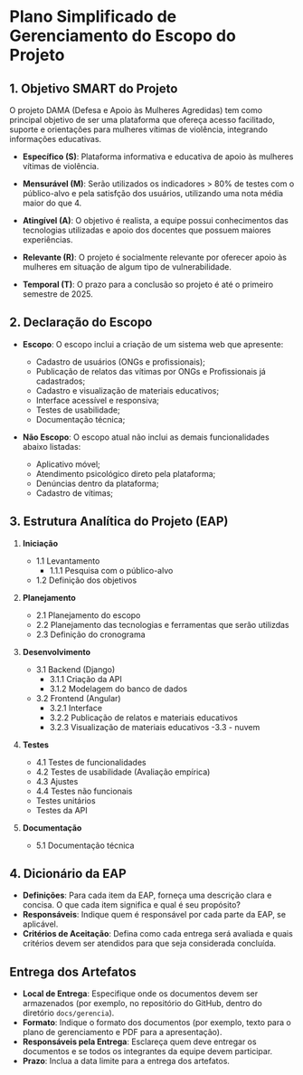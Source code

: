 # Plano Simplificado de Gerenciamento do Escopo do Projeto

## 1. Objetivo SMART do Projeto

O projeto DAMA (Defesa e Apoio às Mulheres Agredidas) tem como principal objetivo de ser uma plataforma que ofereça acesso facilitado, suporte e orientações para mulheres vítimas de violência, integrando informações educativas.

- **Específico (S)**: Plataforma informativa e educativa de apoio às mulheres vítimas de violência.

- **Mensurável (M)**: Serão utilizados os indicadores > 80% de testes com o público-alvo e pela satisfção dos usuários, utilizando uma nota média maior do que 4.

- **Atingível (A)**: O objetivo é realista, a equipe possui conhecimentos das tecnologias utilizadas e apoio dos docentes que possuem maiores experiências.

- **Relevante (R)**: O projeto é socialmente relevante por oferecer apoio às mulheres em situação de algum tipo de vulnerabilidade.

- **Temporal (T)**: O prazo para a conclusão so projeto é até o primeiro semestre de 2025.

## 2. Declaração do Escopo
- **Escopo**: O escopo inclui a criação de um sistema web que apresente: 
    - Cadastro de usuários (ONGs e profissionais);
    - Publicação de relatos das vítimas por ONGs e Profissionais já cadastrados;
    - Cadastro e visualização de materiais educativos;
    - Interface acessível e responsiva;
    - Testes de usabilidade;
    - Documentação técnica;

- **Não Escopo**: O escopo atual não inclui as demais funcionalidades abaixo listadas:
    - Aplicativo móvel;
    - Atendimento psicológico direto pela plataforma;
    - Denúncias dentro da plataforma;
    - Cadastro de vítimas;

## 3. Estrutura Analítica do Projeto (EAP)

1. **Iniciação**
    - 1.1 Levantamento 
        - 1.1.1 Pesquisa com o público-alvo
    - 1.2 Definição dos objetivos

2. **Planejamento**
    - 2.1 Planejamento do escopo
    - 2.2 Planejamento das tecnologias e ferramentas que serão utilizdas
    - 2.3 Definição do  cronograma 
3. **Desenvolvimento**
    - 3.1 Backend (Django)
        - 3.1.1 Criação da API
        - 3.1.2 Modelagem do banco de dados
    - 3.2 Frontend (Angular)
        - 3.2.1 Interface
        - 3.2.2 Publicação de relatos e materiais educativos
        - 3.2.3 Visualização de materiais educativos
    -3.3 - nuvem
4. **Testes**
    - 4.1 Testes de funcionalidades
    - 4.2 Testes de usabilidade (Avaliação empírica)
    - 4.3 Ajustes
    - 4.4 Testes não funcionais
    - Testes unitários
    - Testes da API
5. **Documentação**
    - 5.1 Documentação técnica


## 4. Dicionário da EAP
- **Definições**: Para cada item da EAP, forneça uma descrição clara e concisa. O que cada item significa e qual é seu propósito?
- **Responsáveis**: Indique quem é responsável por cada parte da EAP, se aplicável.
- **Critérios de Aceitação**: Defina como cada entrega será avaliada e quais critérios devem ser atendidos para que seja considerada concluída.

## Entrega dos Artefatos
- **Local de Entrega**: Especifique onde os documentos devem ser armazenados (por exemplo, no repositório do GitHub, dentro do diretório `docs/gerencia`).
- **Formato**: Indique o formato dos documentos (por exemplo, texto para o plano de gerenciamento e PDF para a apresentação).
- **Responsáveis pela Entrega**: Esclareça quem deve entregar os documentos e se todos os integrantes da equipe devem participar.
- **Prazo**: Inclua a data limite para a entrega dos artefatos.
